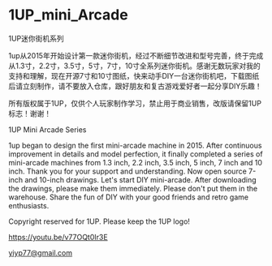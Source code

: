 # 1UP_mini_Arcade
1UP迷你街机系列

1up从2015年开始设计第一款迷你街机，经过不断细节改进和型号完善，终于完成从1.3寸，2.2寸，3.5寸，5寸，7寸，10寸全系列迷你街机。感谢无数玩家对我的支持和理解，现在开源7寸和10寸图纸，快来动手DIY一台迷你街机吧，下载图纸后请立刻制作，请不要放入仓库，跟好朋友和复古游戏爱好者一起分享DIY乐趣！

所有版权属于1UP，仅供个人玩家制作学习，禁止用于商业销售，改版请保留1UP标志！谢谢！

1UP Mini Arcade Series

1up began to design the first mini-arcade machine in 2015. After continuous improvement in details and model perfection, it finally completed a series of mini-arcade machines from 1.3 inch, 2.2 inch, 3.5 inch, 5 inch, 7 inch and 10 inch. Thank you for your support and understanding. Now open source 7-inch and 10-inch drawings. Let's start DIY mini-arcade. After downloading the drawings, please make them immediately. Please don't put them in the warehouse. Share the fun of DIY with your good friends and retro game enthusiasts.

Copyright reserved for 1UP. Please keep the 1UP logo!

https://youtu.be/v77OQt0Ir3E

yiyp77@gmail.com

